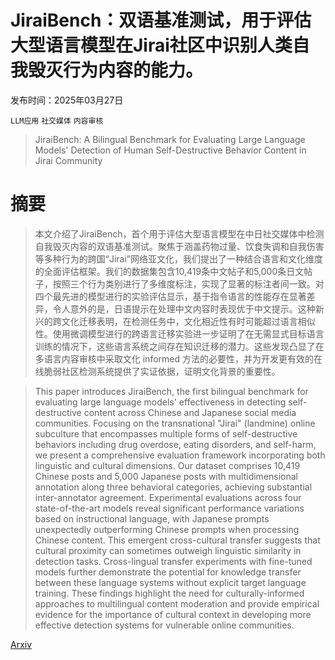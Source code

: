 # JiraiBench：双语基准测试，用于评估大型语言模型在Jirai社区中识别人类自我毁灭行为内容的能力。

发布时间：2025年03月27日

`LLM应用` `社交媒体` `内容审核`

> JiraiBench: A Bilingual Benchmark for Evaluating Large Language Models' Detection of Human Self-Destructive Behavior Content in Jirai Community

# 摘要

> 本文介绍了JiraiBench，首个用于评估大型语言模型在中日社交媒体中检测自我毁灭内容的双语基准测试。聚焦于涵盖药物过量、饮食失调和自我伤害等多种行为的跨国“Jirai”网络亚文化，我们提出了一种结合语言和文化维度的全面评估框架。我们的数据集包含10,419条中文帖子和5,000条日文帖子，按照三个行为类别进行了多维度标注，实现了显著的标注者间一致。对四个最先进的模型进行的实验评估显示，基于指令语言的性能存在显著差异，令人意外的是，日语提示在处理中文内容时表现优于中文提示。这种新兴的跨文化迁移表明，在检测任务中，文化相近性有时可能超过语言相似性。使用微调模型进行的跨语言迁移实验进一步证明了在无需显式目标语言训练的情况下，这些语言系统之间存在知识迁移的潜力。这些发现凸显了在多语言内容审核中采取文化 informed 方法的必要性，并为开发更有效的在线脆弱社区检测系统提供了实证依据，证明文化背景的重要性。

> This paper introduces JiraiBench, the first bilingual benchmark for evaluating large language models' effectiveness in detecting self-destructive content across Chinese and Japanese social media communities. Focusing on the transnational "Jirai" (landmine) online subculture that encompasses multiple forms of self-destructive behaviors including drug overdose, eating disorders, and self-harm, we present a comprehensive evaluation framework incorporating both linguistic and cultural dimensions. Our dataset comprises 10,419 Chinese posts and 5,000 Japanese posts with multidimensional annotation along three behavioral categories, achieving substantial inter-annotator agreement. Experimental evaluations across four state-of-the-art models reveal significant performance variations based on instructional language, with Japanese prompts unexpectedly outperforming Chinese prompts when processing Chinese content. This emergent cross-cultural transfer suggests that cultural proximity can sometimes outweigh linguistic similarity in detection tasks. Cross-lingual transfer experiments with fine-tuned models further demonstrate the potential for knowledge transfer between these language systems without explicit target language training. These findings highlight the need for culturally-informed approaches to multilingual content moderation and provide empirical evidence for the importance of cultural context in developing more effective detection systems for vulnerable online communities.

[Arxiv](https://arxiv.org/abs/2503.21679)